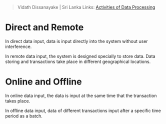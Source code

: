 > Vidath Dissanayake | Sri Lanka
> Links: [Activities of Data Processing](Activities%20of%20Data%20Processing.md)

# Direct and Remote

In direct data input, data is input directly into the system without user interference.

In remote data input, the system is designed specially to store data. Data storing and transactions take place in different geographical locations.

# Online and Offline

In online data input, the data is input at the same time that the transaction takes place.

In offline data input, data of different transactions input after a specific time period as a batch.

